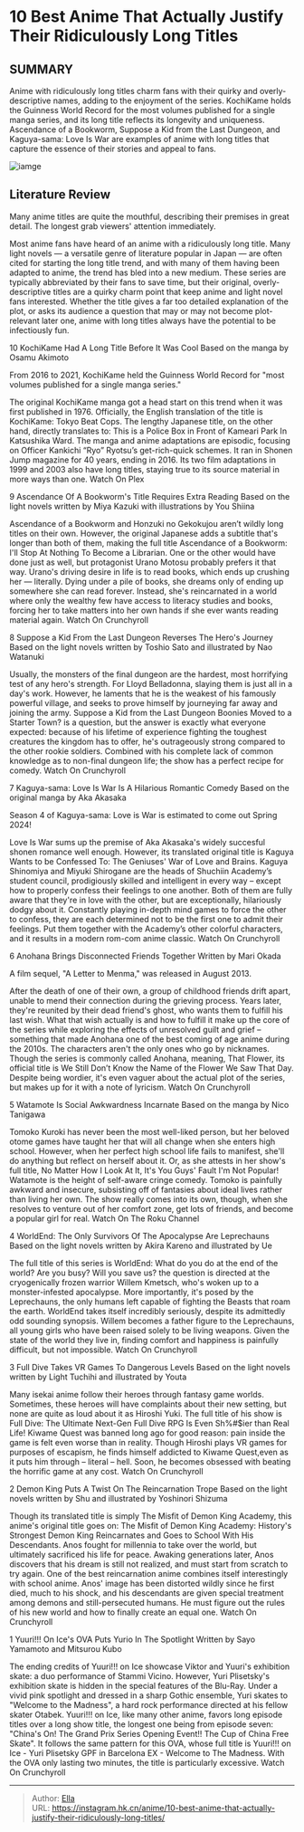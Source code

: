 # 10 Best Anime That Actually Justify Their Ridiculously Long Titles


## SUMMARY 


 Anime with ridiculously long titles charm fans with their quirky and overly-descriptive names, adding to the enjoyment of the series. 
 KochiKame holds the Guinness World Record for the most volumes published for a single manga series, and its long title reflects its longevity and uniqueness. 
 Ascendance of a Bookworm, Suppose a Kid from the Last Dungeon, and Kaguya-sama: Love Is War are examples of anime with long titles that capture the essence of their stories and appeal to fans. 

![iamge](https://static1.srcdn.com/wordpress/wp-content/uploads/2023/12/mixcollage-05-dec-2023-01-18-am-2625.jpg)

## Literature Review

Many anime titles are quite the mouthful, describing their premises in great detail. The longest grab viewers&#39; attention immediately.




Most anime fans have heard of an anime with a ridiculously long title. Many light novels — a versatile genre of literature popular in Japan — are often cited for starting the long title trend, and with many of them having been adapted to anime, the trend has bled into a new medium.
These series are typically abbreviated by their fans to save time, but their original, overly-descriptive titles are a quirky charm point that keep anime and light novel fans interested. Whether the title gives a far too detailed explanation of the plot, or asks its audience a question that may or may not become plot-relevant later one, anime with long titles always have the potential to be infectiously fun.









 








 10  KochiKame Had A Long Title Before It Was Cool 
Based on the manga by Osamu Akimoto
        

From 2016 to 2021, KochiKame held the Guinness World Record for &#34;most volumes published for a single manga series.&#34; 

The original KochiKame manga got a head start on this trend when it was first published in 1976. Officially, the English translation of the title is KochiKame: Tokyo Beat Cops. The lengthy Japanese title, on the other hand, directly translates to: This is a Police Box in Front of Kameari Park In Katsushika Ward.
The manga and anime adaptations are episodic, focusing on Officer Kankichi “Ryo” Ryotsu’s get-rich-quick schemes. It ran in Shonen Jump magazine for 40 years, ending in 2016. Its two film adaptations in 1999 and 2003 also have long titles, staying true to its source material in more ways than one.
Watch On Plex





 9  Ascendance Of A Bookworm&#39;s Title Requires Extra Reading 
Based on the light novels written by Miya Kazuki with illustrations by You Shiina


 







Ascendance of a Bookworm and Honzuki no Gekokujou aren’t wildly long titles on their own. However, the original Japanese adds a subtitle that&#39;s longer than both of them, making the full title Ascendance of a Bookworm: I&#39;ll Stop At Nothing To Become a Librarian. One or the other would have done just as well, but protagonist Urano Motosu probably prefers it that way.
Urano&#39;s driving desire in life is to read books, which ends up crushing her — literally. Dying under a pile of books, she dreams only of ending up somewhere she can read forever. Instead, she&#39;s reincarnated in a world where only the wealthy few have access to literacy studies and books, forcing her to take matters into her own hands if she ever wants reading material again.
Watch On Crunchyroll





 8  Suppose a Kid From the Last Dungeon Reverses The Hero&#39;s Journey 
Based on the light novels written by Toshio Sato and illustrated by Nao Watanuki
        

Usually, the monsters of the final dungeon are the hardest, most horrifying test of any hero&#39;s strength. For Lloyd Belladonna, slaying them is just all in a day&#39;s work. However, he laments that he is the weakest of his famously powerful village, and seeks to prove himself by journeying far away and joining the army.
Suppose a Kid from the Last Dungeon Boonies Moved to a Starter Town? is a question, but the answer is exactly what everyone expected: because of his lifetime of experience fighting the toughest creatures the kingdom has to offer, he&#39;s outrageously strong compared to the other rookie soldiers. Combined with his complete lack of common knowledge as to non-final dungeon life; the show has a perfect recipe for comedy.
Watch On Crunchyroll





 7  Kaguya-sama: Love Is War Is A Hilarious Romantic Comedy 
Based on the original manga by Aka Akasaka


 







Season 4 of Kaguya-sama: Love is War is estimated to come out Spring 2024! 

Love Is War sums up the premise of Aka Akasaka&#39;s widely succesful shonen romance well enough. However, its translated original title is Kaguya Wants to be Confessed To: The Geniuses&#39; War of Love and Brains. Kaguya Shinomiya and Miyuki Shirogane are the heads of Shuchiin Academy’s student council, prodigiously skilled and intelligent in every way – except how to properly confess their feelings to one another.
Both of them are fully aware that they&#39;re in love with the other, but are exceptionally, hilariously dodgy about it. Constantly playing in-depth mind games to force the other to confess, they are each determined not to be the first one to admit their feelings. Put them together with the Academy’s other colorful characters, and it results in a modern rom-com anime classic.
Watch On Crunchyroll





 6  Anohana Brings Disconnected Friends Together 
Written by Mari Okada


 







A film sequel, &#34;A Letter to Menma,&#34; was released in August 2013. 

After the death of one of their own, a group of childhood friends drift apart, unable to mend their connection during the grieving process. Years later, they&#39;re reunited by their dead friend&#39;s ghost, who wants them to fulfill his last wish. What that wish actually is and how to fulfill it make up the core of the series while exploring the effects of unresolved guilt and grief – something that made Anohana one of the best coming of age anime during the 2010s.
The characters aren&#39;t the only ones who go by nicknames. Though the series is commonly called Anohana, meaning, That Flower, its official title is We Still Don’t Know the Name of the Flower We Saw That Day. Despite being wordier, it&#39;s even vaguer about the actual plot of the series, but makes up for it with a note of lyricism.
Watch On Crunchyroll





 5  Watamote Is Social Awkwardness Incarnate 
Based on the manga by Nico Tanigawa


Tomoko Kuroki has never been the most well-liked person, but her beloved otome games have taught her that will all change when she enters high school. However, when her perfect high school life fails to manifest, she&#39;ll do anything but reflect on herself about it. Or, as she attests in her show&#39;s full title, No Matter How I Look At It, It&#39;s You Guys&#39; Fault I&#39;m Not Popular!
Watamote is the height of self-aware cringe comedy. Tomoko is painfully awkward and insecure, subsisting off of fantasies about ideal lives rather than living her own. The show really comes into its own, though, when she resolves to venture out of her comfort zone, get lots of friends, and become a popular girl for real.
Watch On The Roku Channel





 4  WorldEnd: The Only Survivors Of The Apocalypse Are Leprechauns 
Based on the light novels written by Akira Kareno and illustrated by Ue
        

The full title of this series is WorldEnd: What do you do at the end of the world? Are you busy? Will you save us? the question is directed at the cryogenically frozen warrior Willem Kmetsch, who&#39;s woken up to a monster-infested apocalypse. More importantly, it&#39;s posed by the Leprechauns, the only humans left capable of fighting the Beasts that roam the earth.
WorldEnd takes itself incredibly seriously, despite its admittedly odd sounding synopsis. Willem becomes a father figure to the Leprechauns, all young girls who have been raised solely to be living weapons. Given the state of the world they live in, finding comfort and happiness is painfully difficult, but not impossible.
Watch On Crunchyroll





 3  Full Dive Takes VR Games To Dangerous Levels 
Based on the light novels written by Light Tuchihi and illustrated by Youta
        

Many isekai anime follow their heroes through fantasy game worlds. Sometimes, these heroes will have complaints about their new setting, but none are quite as loud about it as Hiroshi Yuki. The full title of his show is Full Dive: The Ultimate Next-Gen Full Dive RPG Is Even Sh%#$ier than Real Life!
Kiwame Quest was banned long ago for good reason: pain inside the game is felt even worse than in reality. Though Hiroshi plays VR games for purposes of escapism, he finds himself addicted to Kiwame Quest,even as it puts him through – literal – hell. Soon, he becomes obsessed with beating the horrific game at any cost.
Watch On Crunchyroll





 2  Demon King Puts A Twist On The Reincarnation Trope 
Based on the light novels written by Shu and illustrated by Yoshinori Shizuma
        

Though its translated title is simply The Misfit of Demon King Academy, this anime&#39;s original title goes on: The Misfit of Demon King Academy: History&#39;s Strongest Demon King Reincarnates and Goes to School With His Descendants. Anos fought for millennia to take over the world, but ultimately sacrificed his life for peace. Awaking generations later, Anos discovers that his dream is still not realized, and must start from scratch to try again.
One of the best reincarnation anime combines itself interestingly with school anime. Anos&#39; image has been distorted wildly since he first died, much to his shock, and his descendants are given special treatment among demons and still-persecuted humans. He must figure out the rules of his new world and how to finally create an equal one.
Watch On Crunchyroll





 1  Yuuri!!! On Ice&#39;s OVA Puts Yurio In The Spotlight 
Written by Sayo Yamamoto and Mitsurou Kubo
        

The ending credits of Yuuri!!! on Ice showcase Viktor and Yuuri&#39;s exhibition skate: a duo performance of Stammi Vicino. However, Yuri Plisetsky&#39;s exhibition skate is hidden in the special features of the Blu-Ray. Under a vivid pink spotlight and dressed in a sharp Gothic ensemble, Yuri skates to &#34;Welcome to the Madness&#34;, a hard rock performance directed at his fellow skater Otabek.
Yuuri!!! on Ice, like many other anime, favors long episode titles over a long show title, the longest one being from episode seven: &#34;China&#39;s On! The Grand Prix Series Opening Event!! The Cup of China Free Skate&#34;. It follows the same pattern for this OVA, whose full title is Yuuri!!! on Ice - Yuri Plisetsky GPF in Barcelona EX - Welcome to The Madness. With the OVA only lasting two minutes, the title is particularly excessive.
Watch On Crunchyroll

---

> Author: [Ella](https://instagram.hk.cn/)  
> URL: https://instagram.hk.cn/anime/10-best-anime-that-actually-justify-their-ridiculously-long-titles/  

